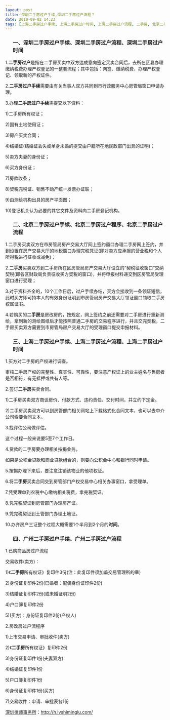 ```yaml
---
layout: post
title: 深圳二手房过户手续,深圳二手房过户流程？
date: 2010-09-02 14:23
tags: [上海二手房过户手续, 上海二手房过户时间, 上海二手房过户流程, 二手房, 北京二手房过户手续, 北京二手房过户流程, 北京二手房过户程序, 广州二手房过户手续, 广州二手房过户流程, 深圳二手房过户时间, 深圳二手房过户程序, 深圳房产律师咨询]
---
```

<ol>
<h3>一、深圳二手房过户手续、深圳二手房过户流程、深圳二手房过户时间</h3>
</ol>
1.<strong>二手房过户</strong>是指在二手房买卖中双方达成意向签定买卖合同后，去所在区县办理缴纳税费办理产权登记的一整套流程；其中包括：网签、缴纳税费、办理产权登记、领取新的产权证件。

2.<strong>二手房过户手续</strong>需要由有关当事人双方共同到市行政服务中心房管局窗口申请办理。

3.办理<strong>二手房过户手续</strong>需提交以下资料：

1)二手房所有权证；

2)国有土地使用证；

3)房产买卖合同；

4)结婚证(结婚证丢失或单身未婚的提交由户籍所在地民政部门出具的证明)；

5)卖方夫妻的身份证；

6)买方身份证；

7)房款收条；

8)契税完税证、销售不动产统一发票办证联；

9)由测绘机构出具的房产平面图；

10)登记机关认为必要的其它文件及资料向二手房登记机构。
<ol>
<h3>二、北京二手房过户手续、北京二手房过户程序、北京二手房过户流程</h3>
</ol>
1.二手房买卖双方在市房管局房产交易大厅网上签约窗口办理二手房网上签约，并到设置在房产交易大厅的地税窗口办理完税凭证(即对卖方应承担的营业税和个人所得税进行征收或减免)；

2.<strong>二手房</strong>买卖双方到二手房所在区房管局房产交易大厅设立的“契税征收窗口”交纳契税(即各区财政局负责征收买方契税的窗口)，并将申报材料递交到区房管局受理窗口进行受理；

3.对于资料齐全的，10个工作日后，过户手续办结，买方会接收到一条领证短信，此时买方即可持本人的有效身份证明到市房管局房产交易大厅领证窗口领取二手房权属证书。

4.若购买的<strong>二手房</strong>是房改房的，按规定，网上签约之前还需要对二手房进行重新测绘，拿到新的测绘图纸后才能按照普通二手房的交易程序进行，并且交完契税，二手房买卖双方需要到市房管局房产交易大厅的受理窗口提交申报材料。
<ol>
<h3>三、上海二手房过户手续、上海二手房过户流程、上海二手房过户时间</h3>
</ol>
1.买方对二手房的产权进行调查。

审核二手房产权的完整性、真实性、可靠性，要注意产权证上的业主姓名与售房者是否相符，有无抵押或共有人等。

2.签订<strong>二手房</strong>买卖合同。

1)二手房买卖双方商谈房价、付款方式、违约责任、交付时间，并立约下定金。

2)二手房买卖双方可以到房管部门相关网站上下载格式化合同文本，也可以去中介公司索要合同文本。

3.找评估公司做评估。

这个过程一般来说要5至7个工作日。

4.贷款的二手房要办理相关按揭业务。

如果是公积金贷款和商业贷款组合的，则要向公积金中心和银行同时申请。

5.按揭办理下来后，要注意注销该物业的他项权证。

6.将<strong>二手房</strong>买卖合同交到房管部门产权交易中心相关办事窗口，拿受理单。

7.凭受理单到农税中心缴纳相关税费，拿完税契证。

8.凭完税契证到房管部门办理房产证。

9.凭完税契证到土管部门办理土地证。

10.办齐房产三证整个过程大概需要1个半月到2个月的<strong>时间</strong>。
<ol>
<h3>四、广州二手房过户手续、广州二手房过户流程</h3>
</ol>
1.已购商品房过户流程

交易收件(卖方)：

1)《<strong>二手房</strong>所有权证》复印件3份(注：此复印件须加盖交易管理所的章)

2)身份证复印件2份(已婚者：配偶身份证印件2份)

3)结婚证复印件2份(或未婚证明2份)

4)户口簿复印件2份

5)(买方)：身份证复印件2份(产权人)

2.房改房过户流程序

1)上市交易申请、审批收件(卖方)

2)《<strong>二手房</strong>所有权证》复印件2份

3)身份证复印件1份(夫妻双方)

4)结婚证复印件1份

5)户口簿复印件1份

6)身份证复印件1份(买方)

7)交易收件：申请、审批表各1份

<a href="http://h.lvshiminglu.com/">深圳律师事务所</a>：<a href="http://h.lvshiminglu.com/">http://h.lvshiminglu.com/</a>

